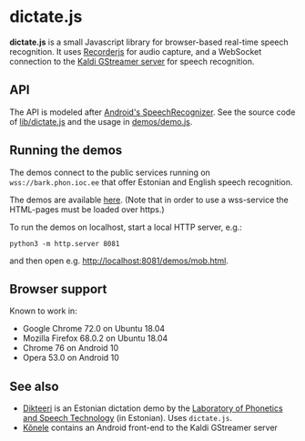 dictate.js
==========

__dictate.js__ is a small Javascript library for browser-based real-time speech recognition.
It uses [Recorderjs](https://github.com/mattdiamond/Recorderjs) for audio capture,
and a WebSocket connection to the
[Kaldi GStreamer server](https://github.com/alumae/kaldi-gstreamer-server) for speech recognition.

API
---

The API is modeled after [Android's SpeechRecognizer](http://developer.android.com/reference/android/speech/SpeechRecognizer.html).
See the source code of [lib/dictate.js](lib/dictate.js) and
the usage in [demos/demo.js](demos/demo.js).

Running the demos
-----------------

The demos connect to the public services running on `wss://bark.phon.ioc.ee`
that offer Estonian and English speech recognition.

The demos are available [here](https://kaljurand.github.io/dictate.js/).
(Note that in order to use a wss-service the HTML-pages must be loaded over https.)

To run the demos on localhost, start a local HTTP server, e.g.:

    python3 -m http.server 8081

and then open e.g. <http://localhost:8081/demos/mob.html>.

Browser support
---------------

Known to work in:

- Google Chrome 72.0 on Ubuntu 18.04
- Mozilla Firefox 68.0.2 on Ubuntu 18.04
- Chrome 76 on Android 10
- Opera 53.0 on Android 10

See also
--------

- [Dikteeri](https://bark.phon.ioc.ee/dikteeri/) is an Estonian dictation demo by the [Laboratory of Phonetics and Speech Technology](https://phon.ioc.ee/dokuwiki/doku.php?id=start.en) (in Estonian). Uses `dictate.js`.
- [Kõnele](https://github.com/Kaljurand/K6nele) contains an Android front-end to the Kaldi GStreamer server
